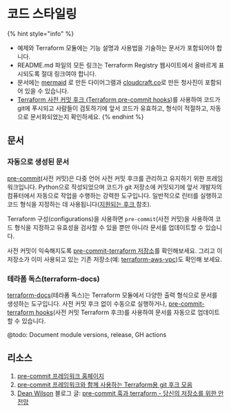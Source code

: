 # 코드 스타일링

{% hint style="info" %}
* 예제와 Terraform 모듈에는 기능 설명과 사용법을 기술하는 문서가 포함되어야 합니다.
* README.md 파일의 모든 링크는 Terraform Registry 웹사이트에서 올바르게 표시되도록 절대 링크여야 합니다.
* 문서에는 [mermaid](https://github.com/mermaid-js/mermaid) 로 만든 다이어그램과 [cloudcraft.co](https://cloudcraft.co)로 만든 청사진이 포함되어 있을 수 있습니다.
* [Terraform 사전 커밋 후크 (Terraform pre-commit hooks](https://github.com/antonbabenko/pre-commit-terraform))를 사용하여 코드가 git에 푸시되고 사람들이 검토하기에 앞서 코드가 유효하고, 형식이 적절하고, 자동으로 문서화되었는지 확인하세요.
{% endhint %}

## 문서

### 자동으로 생성된 문서 <a href="#automatically-generated-documentation" id="automatically-generated-documentation"></a>

[pre-commit](https://pre-commit.com/)(사전 커밋)은 다중 언어 사전 커밋 후크를 관리하고 유지하기 위한 프레임워크입니다. Python으로 작성되었으며 코드가 git 저장소에 커밋되기에 앞서 개발자의 컴퓨터에서 자동으로 작업을 수행하는 강력한 도구입니다. 일반적으로 린터를 실행하고 코드 형식을 지정하는 데 사용됩니다([지원되는 후크 ](https://pre-commit.com/hooks.html)참조).

Terraform 구성(configurations)을 사용하면 `pre-commit`(사전 커밋)을 사용하여 코드 형식을 지정하고 유효성을 검사할 수 있을 뿐만 아니라 문서를 업데이트할 수 있습니다.

사전 커밋이 익숙해지도록 [pre-commit-terraform 저장소](https://github.com/antonbabenko/pre-commit-terraform/blob/master/README.md)를 확인해보세요. 그리고 이 저장소가 이미 사용되고 있는 기존 저장소(예: [terraform-aws-vpc](https://github.com/terraform-aws-modules/terraform-aws-vpc))도 확인해 보세요.

### 테라폼 독스(terraform-docs)

[terraform-docs](https://github.com/segmentio/terraform-docs)(테라폼 독스)는 Terraform 모듈에서 다양한 출력 형식으로 문서를 생성하는 도구입니다. 사전 커밋 후크 없이 수동으로 실행하거나, [pre-commit-terraform hooks](https://github.com/antonbabenko/pre-commit-terraform)(사전 커밋 Terraform 후크)를 사용하여 문서를 자동으로 업데이트할 수 있습니다.

@todo: Document module versions, release, GH actions

## 리소스

1. [pre-commit 프레임워크 홈페이지](https://pre-commit.com/)
2. [pre-commit 프레임워크와 함께 사용하는 Terraform용 git 후크 모음](https://github.com/antonbabenko/pre-commit-terraform)
3. [Dean Wilson](https://github.com/deanwilson) 블로그 글: [pre-commit 훅과 terraform - 당신의 저장소를 위한 안전망](https://www.unixdaemon.net/tools/terraform-precommit-hooks/)
